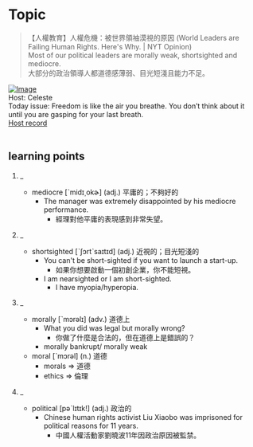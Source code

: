 # Topic

> 【人權教育】人權危機：被世界領袖漠視的原因 (World Leaders are Failing Human Rights. Here's Why. | NYT Opinion) <br>
> Most of our political leaders are morally weak, shortsighted and mediocre. <br>
> 大部分的政治領導人都道德感薄弱、目光短淺且能力不足。 <br>

[![Image](https://cdn.voicetube.com/assets/thumbnails/8Dp8t-0HR-o.jpg)](https://www.youtube.com/embed/8Dp8t-0HR-o?rel=0&showinfo=0&cc_load_policy=0&controls=1&autoplay=1&iv_load_policy=3&playsinline=1&wmode=transparent&start=72&end=79&enablejsapi=1&origin=https://tw.voicetube.com&widgetid=1)<br>
Host: Celeste
<br>Today issue: Freedom is like the air you breathe. You don’t think about it until you are gasping for your last breath.
<br>
[Host record](https://cdn.voicetube.com/tmp/everyday_records/celeste.chen/3215.mp3)
<br><br>
## learning points
1. _
	* mediocre [ˋmidɪ͵okɚ] (adj.) 平庸的；不夠好的
		- The manager was extremely disappointed by his mediocre performance.
			+ 經理對他平庸的表現感到非常失望。

2. _
	* shortsighted [ˋʃɔrtˋsaɪtɪd] (adj.) 近視的；目光短淺的
		- You can't be short-sighted if you want to launch a start-up.
			+ 如果你想要啟動一個初創企業，你不能短視。
		- I am nearsighted or I am short-sighted.
			+ I have myopia/hyperopia.

3. _
	* morally [ˋmɔrəlɪ] (adv.) 道德上
		- What you did was legal but morally wrong?
			+ 你做了什麼是合法的，但在道德上是錯誤的？
		-  morally bankrupt/  morally weak
	* moral [ˋmɔrəl] (n.) 道德
		- morals => 道德
		- ethics => 倫理

4. _
	* political [pəˋlɪtɪk!] (adj.) 政治的
		- Chinese human rights activist Liu Xiaobo was imprisoned for political reasons for 11 years.
			+ 中國人權活動家劉曉波11年因政治原因被監禁。

